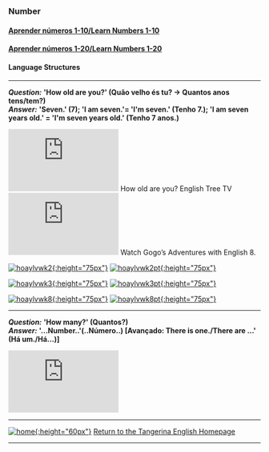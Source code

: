 ### Number

#### [Aprender números 1-10/Learn Numbers 1-10](https://tangerina-pt.github.io/English/Number_A)  
#### [Aprender números 1-20/Learn Numbers 1-20](https://tangerina-pt.github.io/English/Number_B_II)

#### Language Structures
***

<!--**Question:*** **'How old are you?' (Quantos anos tens?)**  
***Answer:*** **'I'm ____ years old.' (Tenho ___ anos.)**-->

***Question:*** **'How old are you?' (Quão velho és tu? -> Quantos anos tens/tem?)**  
***Answer:*** **'Seven.' (7); 'I am seven.'= 'I'm seven.' (Tenho 7.); 'I am seven years old.' = 'I'm seven years old.' (Tenho 7 anos.)** 

<iframe width="220" height="124" src="https://www.youtube.com/embed/x2cI4ZgsYU4" frameborder="0" allow="accelerometer; autoplay; clipboard-write; encrypted-media; gyroscope; picture-in-picture" allowfullscreen></iframe>  
How old are you? English Tree TV     

<iframe width="220" height="124" src="https://www.youtube.com/embed/sn4sp4YGz0E" frameborder="0" allow="accelerometer; autoplay; clipboard-write; encrypted-media; gyroscope; picture-in-picture" allowfullscreen></iframe>  
Watch Gogo’s Adventures with English 8.  

[![hoaylvwk2](https://1blockatatime.github.io/English/images2/hoaylvwk2.PNG){:height="75px"}](https://www.liveworksheets.com/cu654117jy) [![hoaylvwk2pt](https://1blockatatime.github.io/English/images2/hoaylvwk2_pt.png){:height="75px"}](https://www.liveworksheets.com/cu654117jy)  

[![hoaylvwk3](https://1blockatatime.github.io/English/images2/hoaylvwk3.PNG){:height="75px"}](https://www.liveworksheets.com/worksheets/en/English_as_a_Second_Language_(ESL)/The_age/HOW_OLD_ARE_YOU$_kl202809sx) [![hoaylvwk3pt](https://1blockatatime.github.io/English/images2/hoaylvwk3_pt.png){:height="75px"}](https://www.liveworksheets.com/worksheets/en/English_as_a_Second_Language_(ESL)/The_age/HOW_OLD_ARE_YOU$_kl202809sx)  
 
[![hoaylvwk8](https://1blockatatime.github.io/English/images2/hoaylvwk8.PNG){:height="75px"}](https://www.liveworksheets.com/ga82795qi) [![hoaylvwk8pt](https://1blockatatime.github.io/English/images2/hoaylvwk8_pt.png){:height="75px"}](https://www.liveworksheets.com/ga82795qi)  

***

***Question:*** **'How many?' (Quantos?)**  
***Answer:*** **'...Number..'(..Número..) [Avançado: There is one./There are ...' (Há um./Há...)]**

<!--1. [![oxeuhm](/images/oxeuhm.PNG)](https://www.youtube.com/watch?v=G3zaC5onBvM)-->

<iframe width="220" height="124" src="https://www.youtube.com/embed/bUvbOtOGeUs" frameborder="0" allow="accelerometer; autoplay; clipboard-write; encrypted-media; gyroscope; picture-in-picture" allowfullscreen></iframe>  

***

[![home](https://1blockatatime.github.io/English/images/home.png){:height="60px"}](https://tangerina-pt.github.io/English) [Return to the Tangerina English Homepage](https://tangerina-pt.github.io/English)  

***
